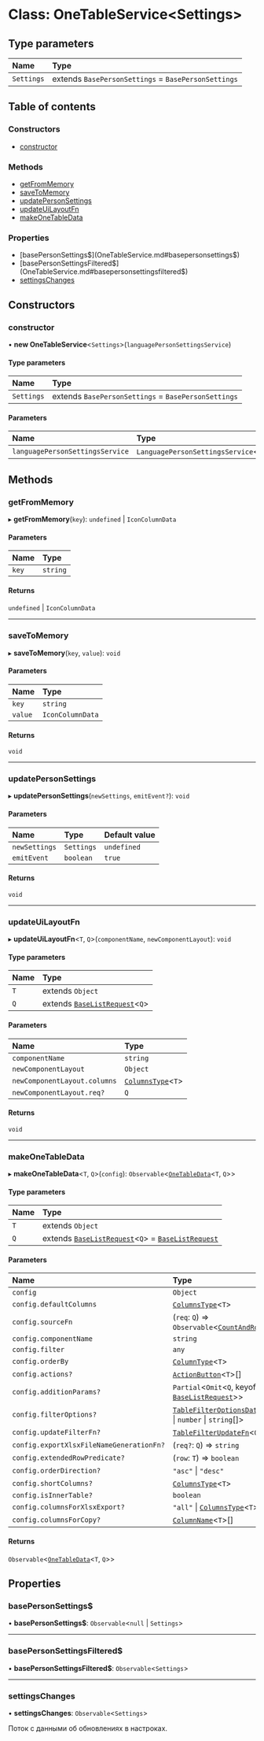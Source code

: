 # Class: OneTableService<Settings\>

## Type parameters

| Name | Type |
| :------ | :------ |
| `Settings` | extends `BasePersonSettings` = `BasePersonSettings` |

## Table of contents

### Constructors

- [constructor](OneTableService.md#constructor)

### Methods

- [getFromMemory](OneTableService.md#getfrommemory)
- [saveToMemory](OneTableService.md#savetomemory)
- [updatePersonSettings](OneTableService.md#updatepersonsettings)
- [updateUiLayoutFn](OneTableService.md#updateuilayoutfn)
- [makeOneTableData](OneTableService.md#makeonetabledata)

### Properties

- [basePersonSettings$](OneTableService.md#basepersonsettings$)
- [basePersonSettingsFiltered$](OneTableService.md#basepersonsettingsfiltered$)
- [settingsChanges](OneTableService.md#settingschanges)

## Constructors

### constructor

• **new OneTableService**<`Settings`\>(`languagePersonSettingsService`)

#### Type parameters

| Name | Type |
| :------ | :------ |
| `Settings` | extends `BasePersonSettings` = `BasePersonSettings` |

#### Parameters

| Name | Type |
| :------ | :------ |
| `languagePersonSettingsService` | `LanguagePersonSettingsService`<`Settings`\> |

## Methods

### getFromMemory

▸ **getFromMemory**(`key`): `undefined` \| `IconColumnData`

#### Parameters

| Name | Type |
| :------ | :------ |
| `key` | `string` |

#### Returns

`undefined` \| `IconColumnData`

___

### saveToMemory

▸ **saveToMemory**(`key`, `value`): `void`

#### Parameters

| Name | Type |
| :------ | :------ |
| `key` | `string` |
| `value` | `IconColumnData` |

#### Returns

`void`

___

### updatePersonSettings

▸ **updatePersonSettings**(`newSettings`, `emitEvent?`): `void`

#### Parameters

| Name | Type | Default value |
| :------ | :------ | :------ |
| `newSettings` | `Settings` | `undefined` |
| `emitEvent` | `boolean` | `true` |

#### Returns

`void`

___

### updateUiLayoutFn

▸ **updateUiLayoutFn**<`T`, `Q`\>(`componentName`, `newComponentLayout`): `void`

#### Type parameters

| Name | Type |
| :------ | :------ |
| `T` | extends `Object` |
| `Q` | extends [`BaseListRequest`](BaseListRequest.md)<`Q`\> |

#### Parameters

| Name | Type |
| :------ | :------ |
| `componentName` | `string` |
| `newComponentLayout` | `Object` |
| `newComponentLayout.columns` | [`ColumnsType`](../README.md#columnstype)<`T`\> |
| `newComponentLayout.req?` | `Q` |

#### Returns

`void`

___

### makeOneTableData

▸ **makeOneTableData**<`T`, `Q`\>(`config`): `Observable`<[`OneTableData`](OneTableData.md)<`T`, `Q`\>\>

#### Type parameters

| Name | Type |
| :------ | :------ |
| `T` | extends `Object` |
| `Q` | extends [`BaseListRequest`](BaseListRequest.md)<`Q`\> = [`BaseListRequest`](BaseListRequest.md) |

#### Parameters

| Name | Type |
| :------ | :------ |
| `config` | `Object` |
| `config.defaultColumns` | [`ColumnsType`](../README.md#columnstype)<`T`\> |
| `config.sourceFn` | (`req`: `Q`) => `Observable`<[`CountAndRows`](../interfaces/CountAndRows.md)<`T`\>\> |
| `config.componentName` | `string` |
| `config.filter` | `any` |
| `config.orderBy` | [`ColumnType`](../README.md#columntype)<`T`\> |
| `config.actions?` | [`ActionButton`](ActionButton.md)<`T`\>[] |
| `config.additionParams?` | `Partial`<`Omit`<`Q`, keyof [`BaseListRequest`](BaseListRequest.md)\>\> |
| `config.filterOptions?` | [`TableFilterOptionsData`](../README.md#tablefilteroptionsdata)<`string` \| `number` \| `string`[]\> |
| `config.updateFilterFn?` | [`TableFilterUpdateFn`](../README.md#tablefilterupdatefn)<`Q`\> |
| `config.exportXlsxFileNameGenerationFn?` | (`req?`: `Q`) => `string` |
| `config.extendedRowPredicate?` | (`row`: `T`) => `boolean` |
| `config.orderDirection?` | ``"asc"`` \| ``"desc"`` |
| `config.shortColumns?` | [`ColumnsType`](../README.md#columnstype)<`T`\> |
| `config.isInnerTable?` | `boolean` |
| `config.columnsForXlsxExport?` | ``"all"`` \| [`ColumnsType`](../README.md#columnstype)<`T`\> |
| `config.columnsForCopy?` | [`ColumnName`](../README.md#columnname)<`T`\>[] |

#### Returns

`Observable`<[`OneTableData`](OneTableData.md)<`T`, `Q`\>\>

## Properties

### basePersonSettings$

• **basePersonSettings$**: `Observable`<``null`` \| `Settings`\>

___

### basePersonSettingsFiltered$

• **basePersonSettingsFiltered$**: `Observable`<`Settings`\>

___

### settingsChanges

• **settingsChanges**: `Observable`<`Settings`\>

Поток с данными об обновлениях в настроках.
